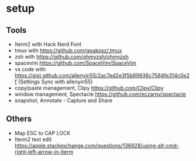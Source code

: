 # setup

## Tools
* Iterm2 with Hack Nerd Font
* tmux with https://github.com/gpakosz/.tmux
* zsh with https://github.com/ohmyzsh/ohmyzsh
* spacevim https://github.com/SpaceVim/SpaceVim
* vs code with https://gist.github.com/allenyin55/2ac7ed2e3f5b69936c7584fe314c0e2f (Settings Sync with allenyin55)
* copy/paste management, Clipy https://github.com/Clipy/Clipy
* window management, Spectacle https://github.com/eczarny/spectacle
* snapshot, Annotate - Capture and Share

## Others
* Map ESC to CAP LOCK
* Iterm2 text edit https://apple.stackexchange.com/questions/136928/using-alt-cmd-right-left-arrow-in-iterm
